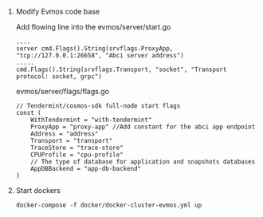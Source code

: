 1. Modify Evmos code base

   Add flowing line into the evmos/server/start.go

   ```
   ....
   server cmd.Flags().String(srvflags.ProxyApp, "tcp://127.0.0.1:26658", "Abci server address")
   .....
   cmd.Flags().String(srvflags.Transport, "socket", "Transport protocol: socket, grpc")
   ```

   evmos/server/flags/flags.go

   ```
   // Tendermint/cosmos-sdk full-node start flags
   const (
       WithTendermint = "with-tendermint"
       ProxyApp = "proxy-app" //Add constant for the abci app endpoint
       Address = "address"
       Transport = "transport"
       TraceStore = "trace-store"
       CPUProfile = "cpu-profile"
       // The type of database for application and snapshots databases
       AppDBBackend = "app-db-backend"
   )

   ```

2. Start dockers
   ```
   docker-compose -f docker/docker-cluster-evmos.yml up
   ```
